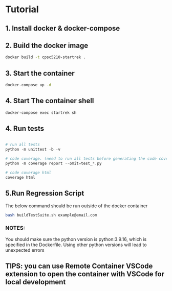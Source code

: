 # Tutorial

## 1. Install docker & docker-compose

## 2. Build the docker image

```bash
docker build -t cpsc5210-startrek .
```

## 3. Start the container

```bash
docker-compose up -d
```

## 4. Start The container shell

```bash
docker-compose exec startrek sh
```

## 4. Run tests

```python

# run all tests
python -m unittest -b -v

# code coverage. (need to run all tests before generating the code coverage report. Eg: python -m coverage run -m unittest -b -v && coverage report --omit=test_*.py)
python -m coverage report --omit=test_*.py

# code coverage html
coverage html
```

## 5.Run Regression Script

The below command should be run outside of the docker container

```bash
bash buildTestSuite.sh example@email.com
```
### NOTES:

You should make sure the python version is python:3.9.16, which is specified in the Dockerfile. Using other python versions will lead to unexpected errors

## TIPS: you can use Remote Container VSCode extension to open the container with VSCode for local development
